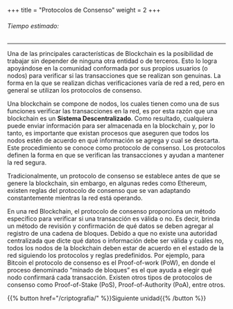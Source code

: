 +++
title = "Protocolos de Consenso"
weight = 2
+++

###### Tiempo estimado:

---

Una de las principales características de Blockchain es la posibilidad de trabajar sin depender de ninguna otra entidad o de terceros. Esto lo logra apoyándose en la comunidad conformada por sus propios usuarios (o nodos) para verificar si las transacciones que se realizan son genuinas. La forma en la que se realizan dichas verificaciones varía de red a red, pero en general se utilizan los protocolos de consenso.

Una blockchain se compone de nodos, los cuales tienen como una de sus funciones verificar las transacciones en la red, es por esta razón que una blockchain es un **Sistema Descentralizado**. Como resultado, cualquiera puede enviar información para ser almacenada en la blockchain y, por lo tanto, es importante que existan procesos que aseguren que todos los nodos estén de acuerdo en qué información se agrega y cual se descarta. Este procedimiento se conoce como protocolo de consenso. Los protocolos definen la forma en que se verifican las transacciones y ayudan a mantener la red segura.

Tradicionalmente, un protocolo de consenso se establece antes de que se genere  la blockchain, sin embargo, en algunas redes como Ethereum, existen reglas del protocolo de consenso que se van adaptando constantemente mientras la red está operando.

En una red Blockchain, el protocolo de consenso proporciona un método específico para verificar si una transacción es válida o no. Es decir, brinda un método de revisión y confirmación de qué datos se deben agregar al registro de una cadena de bloques. Debido a que no existe una autoridad centralizada que dicte qué datos o información debe ser válida y cuáles no, todos los nodos de la blockchain deben estar de acuerdo en el estado de la red siguiendo los protocolos y reglas predefinidos. Por ejemplo, para Bitcoin el protocolo de consenso es el Proof-of-work (PoW), en donde el proceso denominado “minado de bloques” es el que ayuda a elegir qué nodo confirmará cada transacción. Existen otros tipos de protocolos de consenso como Proof-of-Stake (PoS), Proof-of-Authority (PoA), entre otros.

{{% button href="/criptografia/" %}}Siguiente unidad{{% /button %}}


